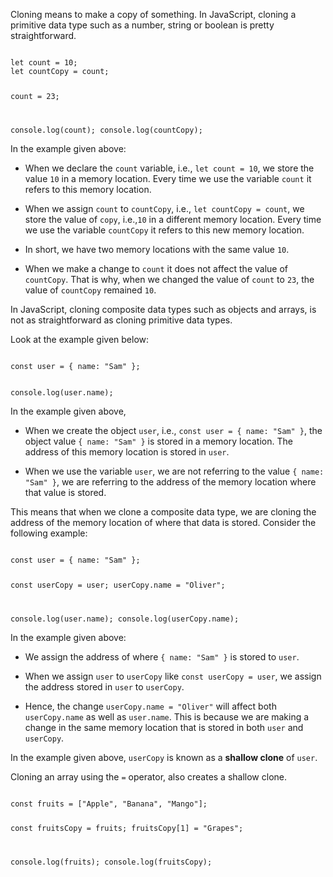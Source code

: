 Cloning means to make a copy of something.
In JavaScript, cloning a primitive data type
such as a number, string or boolean
is pretty straightforward.

<codeblock language="javascript" type="lesson">
<code>
let count = 10;
let countCopy = count;

count = 23;

console.log(count);
console.log(countCopy);
</code>
</codeblock>

In the example given above:

- When we declare the `count` variable,
  i.e., `let count = 10`,
  we store the value `10` in a memory location.
  Every time we use the variable `count`
  it refers to this memory location.

- When we assign `count` to `countCopy`,
  i.e., `let countCopy = count`,
  we store the value of `copy`, i.e.,`10`
  in a different memory location.
  Every time we use the variable `countCopy`
  it refers to this new memory location.

- In short, we have two memory locations
  with the same value `10`.

- When we make a change to `count`
  it does not affect the value of `countCopy`.
  That is why,
  when we changed the value of `count` to `23`,
  the value of `countCopy` remained `10`.

In JavaScript, cloning composite data types
such as objects and arrays,
is not as straightforward as
cloning primitive data types.

Look at the example given below:

<codeblock language="javascript" type="lesson">
<code>
const user = { name: "Sam" };

console.log(user.name);
</code>
</codeblock>

In the example given above,

- When we create the object `user`,
  i.e., `const user = { name: "Sam" }`,
  the object value `{ name: "Sam" }`
  is stored in a memory location.
  The address of this memory location
  is stored in `user`.

- When we use the variable `user`,
  we are not referring to
  the value `{ name: "Sam" }`,
  we are referring to the address
  of the memory location
  where that value is stored.

This means that when we clone
a composite data type,
we are cloning the address of
the memory location of where
that data is stored.
Consider the following example:

<codeblock language="javascript" type="lesson">
<code>
const user = { name: "Sam" };

const userCopy = user;
userCopy.name = "Oliver";

console.log(user.name);
console.log(userCopy.name);
</code>
</codeblock>

In the example given above:

- We assign the address of where
  `{ name: "Sam" }` is stored
  to `user`.

- When we assign `user` to `userCopy`
  like `const userCopy = user`,
  we assign the address stored in `user`
  to `userCopy`.

- Hence, the change `userCopy.name = "Oliver"`
  will affect both `userCopy.name`
  as well as `user.name`.
  This is because we are making a change
  in the same memory location that is
  stored in both `user` and `userCopy`.

In the example given above,
`userCopy` is known as a
**shallow clone** of `user`.

Cloning an array using the `=` operator,
also creates a shallow clone.

<codeblock language="javascript" type="lesson">
<code>
const fruits = ["Apple", "Banana", "Mango"];

const fruitsCopy = fruits;
fruitsCopy[1] = "Grapes";

console.log(fruits);
console.log(fruitsCopy);
</code>
</codeblock>